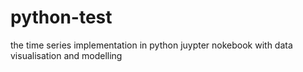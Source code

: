 # python-test
the time series implementation in python juypter nokebook with data visualisation and modelling 
